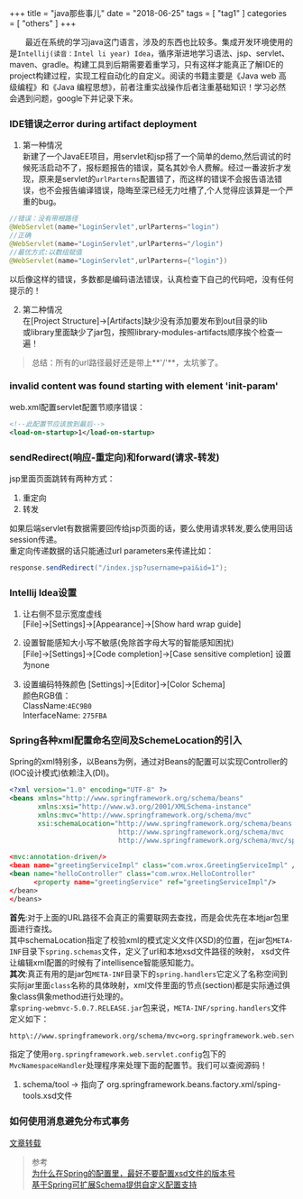 +++
title = "java那些事儿"
date = "2018-06-25"
tags = [ "tag1" ]
categories = [ "others" ]
+++

　　最近在系统的学习java这门语言，涉及的东西也比较多。集成开发环境使用的是`Intellij(读音：Intel li year) Idea`，循序渐进地学习语法、jsp、servlet、maven、gradle。构建工具到后期需要着重学习，只有这样才能真正了解IDE的project构建过程，实现工程自动化的自定义。阅读的书籍主要是《Java web 高级编程》和《Java 编程思想》，前者注重实战操作后者注重基础知识！学习必然会遇到问题，google下并记录下来。
<!--more-->
### IDE错误之error during artifact deployment
1. 第一种情况  
新建了一个JavaEE项目，用servlet和jsp搭了一个简单的demo,然后调试的时候死活启动不了，报标题报告的错误，莫名其妙令人费解。经过一番波折才发现，原来是servlet的`urlParterns`配置错了，而这样的错误不会报告语法错误，也不会报告编译错误，隐晦至深已经无力吐槽了,个人觉得应该算是一个严重的bug。  

```java
//错误：没有带根路径
@WebServlet(name="LoginServlet",urlParterns="login")
//正确
@WebServlet(name="LoginServlet",urlParterns="/login")
//最优方式:以数组赋值
@WebServlet(name="LoginServlet",urlParterns={"login"})
```  
以后像这样的错误，多数都是编码语法错误，认真检查下自己的代码吧，没有任何提示的！

2. 第二种情况  
在[Project Structure]->[Artifacts]缺少没有添加要发布到out目录的lib  
或library里面缺少了jar包，按照library-modules-artifacts顺序挨个检查一遍！
>总结：所有的url路径最好还是带上**'/'**，太坑爹了。

### invalid content was found starting with element 'init-param'

web.xml配置servlet配置节顺序错误：  
```xml
<!--此配置节应该放到最后-->
<load-on-startup>1</load-on-startup>
```

### sendRedirect(响应-重定向)和forward(请求-转发)

jsp里面页面跳转有两种方式：
1. 重定向
2. 转发

如果后端servlet有数据需要回传给jsp页面的话，要么使用请求转发,要么使用回话session传递。  
重定向传递数据的话只能通过url parameters来传递比如：  
```java
response.sendRedirect("/index.jsp?username=pai&id=1");
```

### Intellij Idea设置
1. 让右侧不显示宽度虚线    
[File]->[Settings]->[Appearance]->[Show hard wrap guide]

2. 设置智能感知大小写不敏感(免除首字母大写的智能感知困扰)    
[File]->[Settings]->[Code completion]->[Case sensitive completion] 设置为none

3. 设置编码特殊颜色
[Settings]->[Editor]->[Color Schema]  
颜色RGB值：  
ClassName:`4EC9B0`  
InterfaceName: `275FBA`  

### Spring各种xml配置命名空间及SchemeLocation的引入

Spring的xml特别多，以Beans为例，通过对Beans的配置可以实现Controller的(IOC设计模式)依赖注入(DI)。
```xml
<?xml version="1.0" encoding="UTF-8" ?>
<beans xmlns="http://www.springframework.org/schema/beans"
       xmlns:xsi="http://www.w3.org/2001/XMLSchema-instance"
       xmlns:mvc="http://www.springframework.org/schema/mvc"
       xsi:schemaLocation="http://www.springframework.org/schema/beans
                           http://www.springframework.org/schema/mvc
                           http://www.springframework.org/schema/mvc/spring-mvc-4.0.xsd"
 
<mvc:annotation-driven/>
<bean name="greetingServiceImpl" class="com.wrox.GreetingServiceImpl" />
<bean name="helloController" class="com.wrox.HelloController"
      <property name="greetingService" ref="greetingServiceImpl"/>
</bean>
</beans>
```  
**首先**:对于上面的URL路径不会真正的需要联网去查找，而是会优先在本地jar包里面进行查找。  
其中schemaLocation指定了校验xml的模式定义文件(XSD)的位置，在jar包`META-INF`目录下`spring.schemas`文件，定义了url和本地xsd文件路径的映射，
xsd文件让编辑xml配置的时候有了intellisence智能感知能力。  
**其次**:真正有用的是jar包`META-INF`目录下的`spring.handlers`它定义了名称空间到实际jar里面`class`名称的具体映射，xml文件里面的节点(section)都是实际通过俱象class俱象method进行处理的。  
拿`spring-webmvc-5.0.7.RELEASE.jar`包来说，`META-INF/spring.handlers`文件定义如下：  
```xml
http\://www.springframework.org/schema/mvc=org.springframework.web.servlet.config.MvcNamespaceHandler
```  
指定了使用`org.springframework.web.servlet.config`包下的`MvcNamespaceHandler`处理程序来处理<bean>下面的配置节。我们可以查阅源码！
1. schema/tool -> 指向了 org.springframework.beans.factory.xml/sping-tools.xsd文件

### 如何使用消息避免分布式事务

<a href="http://www.cnblogs.com/LBSer/p/4715395.html" title="点我访问" target="_blank">文章转载</a>

> 参考  
[为什么在Spring的配置里，最好不要配置xsd文件的版本号](https://blog.csdn.net/hengyunabc/article/details/22295749 '点我访问')  
[基于Spring可扩展Schema提供自定义配置支持](https://blog.csdn.net/cutesource/article/details/5864562 '点我访问')
